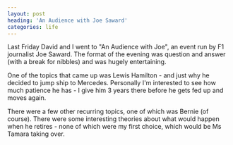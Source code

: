```yaml
---
layout: post
heading: 'An Audience with Joe Saward'
categories: life
---
```


Last Friday David and I went to "An Audience with Joe", an event run by F1 journalist Joe Saward. The format of the evening was question and answer (with a break for nibbles) and was hugely entertaining.

One of the topics that came up was Lewis Hamilton - and just why he decided to jump ship to Mercedes. Personally I'm interested to see how much patience he has - I give him 3 years there before he gets fed up and moves again.

<!-- Replace missing image from http://media.chris-alexander.co.uk/wp-content/uploads/2013/03/hamilton.jpg -->

There were a few other recurring topics, one of which was Bernie (of course). There were some interesting theories about what would happen when he retires - none of which were my first choice, which would be Ms Tamara taking over.

<!-- Replace missing image from http://media.chris-alexander.co.uk/wp-content/uploads/2013/03/tamara.jpg -->
